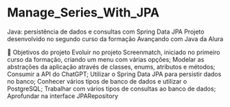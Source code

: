 # Manage_Series_With_JPA

Java: persistência de dados e consultas com Spring Data JPA
Projeto desenvolvido no segundo curso da formação Avançando com Java da Alura

🔨 Objetivos do projeto
Evoluir no projeto Screenmatch, iniciado no primeiro curso da formação, criando um menu com várias opções;
Modelar as abstrações da aplicação através de classes, enums, atributos e métodos;
Consumir a API do ChatGPT;
Utilizar o Spring Data JPA para persistir dados no banco;
Conhecer vários tipos de banco de dados e utilizar o PostgreSQL;
Trabalhar com vários tipos de consultas ao banco de dados;
Aprofundar na interface JPARepository